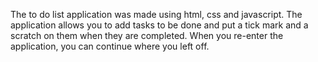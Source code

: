 The to do list application was made using html, css and javascript.
The application allows you to add tasks to be done and put a tick mark and a scratch on them when they are completed.
When you re-enter the application, you can continue where you left off.
